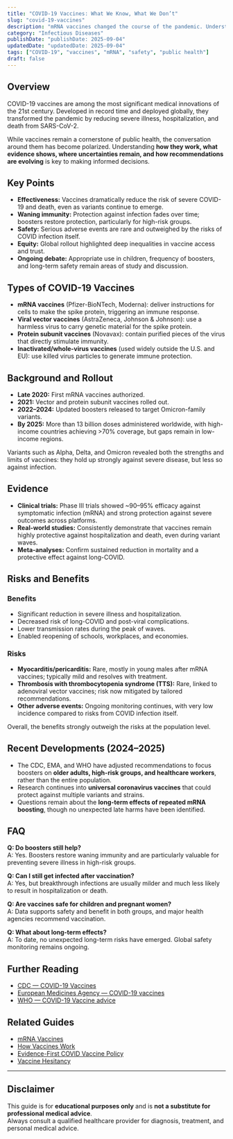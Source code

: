 ```yaml
---
title: "COVID-19 Vaccines: What We Know, What We Don’t"
slug: "covid-19-vaccines"
description: "mRNA vaccines changed the course of the pandemic. Understanding their benefits, limitations, and uncertainties is key to informed choice."
category: "Infectious Diseases"
publishDate: "publishDate: 2025-09-04"
updatedDate: "updatedDate: 2025-09-04"
tags: ["COVID-19", "vaccines", "mRNA", "safety", "public health"]
draft: false
---
```


## Overview
COVID-19 vaccines are among the most significant medical innovations of the 21st century. Developed in record time and deployed globally, they transformed the pandemic by reducing severe illness, hospitalization, and death from SARS-CoV-2.  

While vaccines remain a cornerstone of public health, the conversation around them has become polarized. Understanding **how they work, what evidence shows, where uncertainties remain, and how recommendations are evolving** is key to making informed decisions.  

## Key Points
- **Effectiveness:** Vaccines dramatically reduce the risk of severe COVID-19 and death, even as variants continue to emerge.  
- **Waning immunity:** Protection against infection fades over time; boosters restore protection, particularly for high-risk groups.  
- **Safety:** Serious adverse events are rare and outweighed by the risks of COVID infection itself.  
- **Equity:** Global rollout highlighted deep inequalities in vaccine access and trust.  
- **Ongoing debate:** Appropriate use in children, frequency of boosters, and long-term safety remain areas of study and discussion.  

## Types of COVID-19 Vaccines
- **mRNA vaccines** (Pfizer-BioNTech, Moderna): deliver instructions for cells to make the spike protein, triggering an immune response.  
- **Viral vector vaccines** (AstraZeneca, Johnson & Johnson): use a harmless virus to carry genetic material for the spike protein.  
- **Protein subunit vaccines** (Novavax): contain purified pieces of the virus that directly stimulate immunity.  
- **Inactivated/whole-virus vaccines** (used widely outside the U.S. and EU): use killed virus particles to generate immune protection.  

## Background and Rollout
- **Late 2020:** First mRNA vaccines authorized.  
- **2021:** Vector and protein subunit vaccines rolled out.  
- **2022–2024:** Updated boosters released to target Omicron-family variants.  
- **By 2025:** More than 13 billion doses administered worldwide, with high-income countries achieving >70% coverage, but gaps remain in low-income regions.  

Variants such as Alpha, Delta, and Omicron revealed both the strengths and limits of vaccines: they hold up strongly against severe disease, but less so against infection.  

## Evidence
- **Clinical trials:** Phase III trials showed ~90–95% efficacy against symptomatic infection (mRNA) and strong protection against severe outcomes across platforms.  
- **Real-world studies:** Consistently demonstrate that vaccines remain highly protective against hospitalization and death, even during variant waves.  
- **Meta-analyses:** Confirm sustained reduction in mortality and a protective effect against long-COVID.  

## Risks and Benefits
### Benefits
- Significant reduction in severe illness and hospitalization.  
- Decreased risk of long-COVID and post-viral complications.  
- Lower transmission rates during the peak of waves.  
- Enabled reopening of schools, workplaces, and economies.  

### Risks
- **Myocarditis/pericarditis:** Rare, mostly in young males after mRNA vaccines; typically mild and resolves with treatment.  
- **Thrombosis with thrombocytopenia syndrome (TTS):** Rare, linked to adenoviral vector vaccines; risk now mitigated by tailored recommendations.  
- **Other adverse events:** Ongoing monitoring continues, with very low incidence compared to risks from COVID infection itself.  

Overall, the benefits strongly outweigh the risks at the population level.  

## Recent Developments (2024–2025)
- The CDC, EMA, and WHO have adjusted recommendations to focus boosters on **older adults, high-risk groups, and healthcare workers**, rather than the entire population.  
- Research continues into **universal coronavirus vaccines** that could protect against multiple variants and strains.  
- Questions remain about the **long-term effects of repeated mRNA boosting**, though no unexpected late harms have been identified.  

## FAQ
**Q: Do boosters still help?**  
A: Yes. Boosters restore waning immunity and are particularly valuable for preventing severe illness in high-risk groups.  

**Q: Can I still get infected after vaccination?**  
A: Yes, but breakthrough infections are usually milder and much less likely to result in hospitalization or death.  

**Q: Are vaccines safe for children and pregnant women?**  
A: Data supports safety and benefit in both groups, and major health agencies recommend vaccination.  

**Q: What about long-term effects?**  
A: To date, no unexpected long-term risks have emerged. Global safety monitoring remains ongoing.  

## Further Reading
- [CDC — COVID-19 Vaccines](https://www.cdc.gov/coronavirus/2019-ncov/vaccines/index.html)  
- [European Medicines Agency — COVID-19 vaccines](https://www.ema.europa.eu/en/human-regulatory/overview/public-health-threats/coronavirus-disease-covid-19/treatments-vaccines/vaccines-covid-19)  
- [WHO — COVID-19 Vaccine advice](https://www.who.int/emergencies/diseases/novel-coronavirus-2019/covid-19-vaccines)  

## Related Guides
- [mRNA Vaccines](/guides/mrna-vaccines/)  
- [How Vaccines Work](/guides/how-vaccines-work/)  
- [Evidence-First COVID Vaccine Policy](/guides/evidence-first-covid-vaccine-policy/)  
- [Vaccine Hesitancy](/guides/vaccine-hesitancy/)  

---

## Disclaimer
This guide is for **educational purposes only** and is **not a substitute for professional medical advice**.  
Always consult a qualified healthcare provider for diagnosis, treatment, and personal medical advice.  

